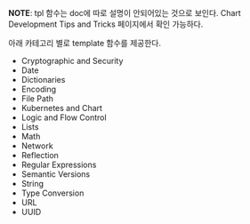 **NOTE**: tpl 함수는 doc에 따로 설명이 안되어있는 것으로 보인다. Chart Development Tips and Tricks 페이지에서 확인 가능하다.

아래 카테고리 별로 template 함수를 제공한다.

- Cryptographic and Security
- Date
- Dictionaries
- Encoding
- File Path
- Kubernetes and Chart
- Logic and Flow Control
- Lists
- Math
- Network
- Reflection
- Regular Expressions
- Semantic Versions
- String
- Type Conversion
- URL
- UUID